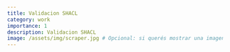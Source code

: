 ```yaml
---
title: Validacion SHACL
category: work
importance: 1
description: Validacion SHACL
image: /assets/img/scraper.jpg # Opcional: si querés mostrar una imagen
---
```



